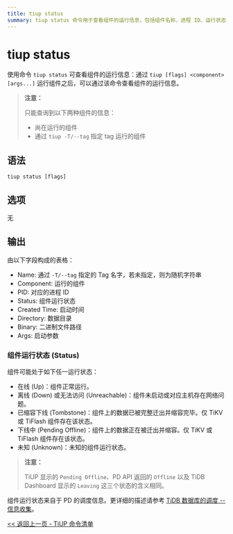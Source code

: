 ```yaml
---
title: tiup status
summary: tiup status 命令用于查看组件的运行信息，包括组件名称、进程 ID、运行状态、启动时间、数据目录、二进制文件路径和启动参数。组件可能处于在线、离线、无法访问、已缩容下线、下线中或未知状态。这些状态来自于 PD 的调度信息。
---
```


# tiup status

使用命令 `tiup status` 可查看组件的运行信息：通过 `tiup [flags] <component> [args...]` 运行组件之后，可以通过该命令查看组件的运行信息。

> **注意：**
>
> 只能查询到以下两种组件的信息：
>
> + 尚在运行的组件
> + 通过 `tiup -T/--tag` 指定 tag 运行的组件

## 语法

```shell
tiup status [flags]
```

## 选项

无

## 输出

由以下字段构成的表格：

- Name: 通过 `-T/--tag` 指定的 Tag 名字，若未指定，则为随机字符串
- Component: 运行的组件
- PID: 对应的进程 ID
- Status: 组件运行状态
- Created Time: 启动时间
- Directory: 数据目录
- Binary: 二进制文件路径
- Args: 启动参数

### 组件运行状态 (Status)

组件可能处于如下任一运行状态：

- 在线 (Up)：组件正常运行。
- 离线 (Down) 或无法访问 (Unreachable)：组件未启动或对应主机存在网络问题。
- 已缩容下线 (Tombstone)：组件上的数据已被完整迁出并缩容完毕。仅 TiKV 或 TiFlash 组件存在该状态。
- 下线中 (Pending Offline)：组件上的数据正在被迁出并缩容。仅 TiKV 或 TiFlash 组件存在该状态。
- 未知 (Unknown)：未知的组件运行状态。

> **注意：**
>
> TiUP 显示的 `Pending Offline`、PD API 返回的 `Offline` 以及 TiDB Dashboard 显示的 `Leaving` 这三个状态的含义相同。

组件运行状态来自于 PD 的调度信息。更详细的描述请参考 [TiDB 数据库的调度 -- 信息收集](/tidb-scheduling.md#信息收集)。

[<< 返回上一页 - TiUP 命令清单](/tiup/tiup-reference.md#命令清单)
